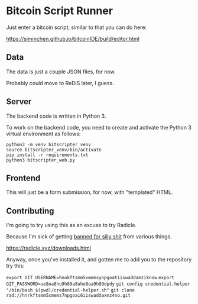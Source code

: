 # Bitcoin Script Runner

Just enter a bitcoin script, similar to that you can do here: 

https://siminchen.github.io/bitcoinIDE/build/editor.html

## Data

The data is just a couple JSON files, for now.

Probably could move to ReDiS later, I guess.

## Server

The backend code is written in Python 3.

To work on the backend code, you need to create and 
activate the Python 3 virtual environment as follows: 

    python3 -m venv bitscripter_venv
    source bitscripter_venv/bin/activate
    pip install -r requirements.txt
    python3 bitscripter_web.py

## Frontend

This will just be a form submission, for now, with
"templated" HTML.

## Contributing

I'm going to try using this as an excuse to try Radicle. 

Because I'm sick of
getting [banned for silly shit](https://meta.stackoverflow.com/questions/378976/unexplained-clutter-in-a-post-edited-back-in-by-author)
from various things.

https://radicle.xyz/downloads.html

Anyway, once you've installed it, and gotten me to add
you to the repository try this:

`export GIT_USERNAME=hnokftsmm5xmemsynpgoatiiswaddamziknow`
`export GIT_PASSWORD=ue8oa8hu9h89a8uhe8oa9h89dpdy`
`git config credential.helper "/bin/bash $(pwd)/credential-helper.sh"`
`git clone rad://hnrkftsmm5xmems7npgoai6iiswaddaxmz4no.git`

